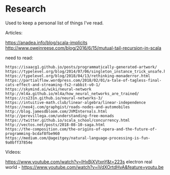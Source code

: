 # Research
Used to keep a personal list of things I've read.

Articles:

  https://anadea.info/blog/scala-implicits
  http://www.oweinreese.com/blog/2016/6/15/mutual-tail-recursion-in-scala

  need to read: 
  
    https://isaacg1.github.io/posts/programmatically-generated-artwork/
    https://typelevel.org/blog/2014/07/06/singleton_instance_trick_unsafe.html
    https://typelevel.org/blog/2018/04/13/rethinking-monaderror.html
    https://partialflow.wordpress.com/2018/02/01/a-tale-of-tagless-final-cats-effect-and-streaming-fs2-rabbit-v0-1/
    https://skymind.ai/wiki/neural-network
    http://ml4a.github.io/ml4a/how_neural_networks_are_trained/
    https://cs231n.github.io/neural-networks-3/
    https://intuitive-math.club/linear-algebra/linear-independence
    https://neo4j.com/graphgist/roads-nodes-and-automobiles
    http://blog.jamesdbloom.com/JVMInternals.html
    http://perevillega.com/understanding-free-monads
    https://twitter.github.io/scala_school/concurrency.html
    http://vectos.net/posts/2018-08-10-saga.html
    https://the-composition.com/the-origins-of-opera-and-the-future-of-programming-bcdaf8fbe960
    https://medium.com/@ageitgey/natural-language-processing-is-fun-9a0bff37854e
  
Videos:

  https://www.youtube.com/watch?v=IHxBjXVtxnY&t=223s
  electron real world - https://www.youtube.com/watch?v=iVdXOrtdHvA&feature=youtu.be
